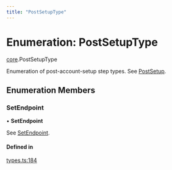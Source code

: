 ```yaml
---
title: "PostSetupType"
---
```

# Enumeration: PostSetupType

[core](../modules/core.md).PostSetupType

Enumeration of post-account-setup step types. See [PostSetup](../types/core.PostSetup.md).

## Enumeration Members

### SetEndpoint

• **SetEndpoint**

See [SetEndpoint](core.PostSetupType.md#setendpoint).

#### Defined in

[types.ts:184](https://github.com/coda/packs-sdk/blob/main/types.ts#L184)

